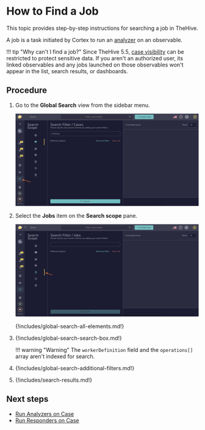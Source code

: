 # How to Find a Job

This topic provides step-by-step instructions for searching a job in TheHive.

A job is a task initiated by Cortex to run an [analyzer](../../../../../cortex/installation-and-configuration/analyzers-responders.md) on an observable.

!!! tip "Why can't I find a job?"
    Since TheHive 5.5, [case visibility](../about-cases.md#case-visibility) can be restricted to protect sensitive data. If you aren't an authorized user, its linked observables and any jobs launched on those observables won't appear in the list, search results, or dashboards.

## Procedure

1. Go to the **Global Search** view from the sidebar menu.

    ![Global Search feature sidebar menu](../../../../images/user-guides/analyst-corner/cases/find-a-case-global-search-feature-sidebar-menu.png)

2. Select the **Jobs** item on the **Search scope** pane.

    ![Global Search feature sidebar menu](../../../../images/user-guides/analyst-corner/cases/find-a-job-global-search.png)

    {!includes/global-search-all-elements.md!}

3. {!includes/global-search-search-box.md!}

    !!! warning "Warning"
        The `workerDefinition` field and the `operations[]` array aren't indexed for search.

4. {!includes/global-search-additional-filters.md!}

5. {!includes/search-results.md!}

## Next steps

* [Run Analyzers on Case](../cases-description/run-analyzer.md)
* [Run Responders on Case](../cases-description/run-responders.md)

